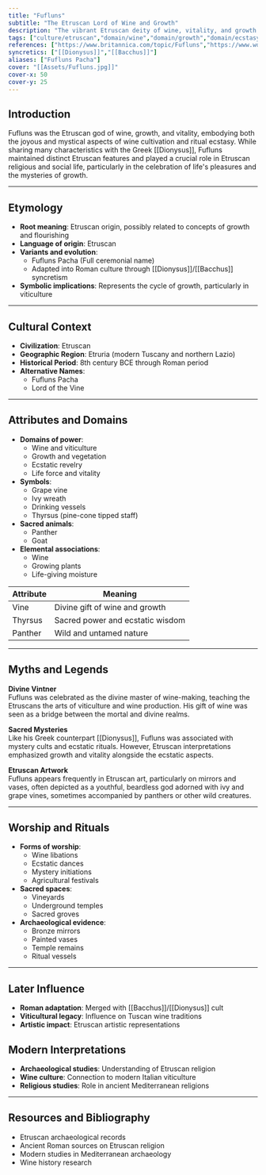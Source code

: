 ```yaml
---
title: "Fufluns"
subtitle: "The Etruscan Lord of Wine and Growth"
description: "The vibrant Etruscan deity of wine, vitality, and growth who brought divine ecstasy to the mortal realm"
tags: ["culture/etruscan","domain/wine","domain/growth","domain/ecstasy","trait/male","trait/deity"]
references: ["https://www.britannica.com/topic/Fufluns","https://www.worldhistory.org/article/961/etruscan-religion/"]
syncretics: ["[[Dionysus]]","[[Bacchus]]"]
aliases: ["Fufluns Pacha"]
cover: "[[Assets/Fufluns.jpg]]"
cover-x: 50
cover-y: 25
---
```

## Introduction
Fufluns was the Etruscan god of wine, growth, and vitality, embodying both the joyous and mystical aspects of wine cultivation and ritual ecstasy. While sharing many characteristics with the Greek [[Dionysus]], Fufluns maintained distinct Etruscan features and played a crucial role in Etruscan religious and social life, particularly in the celebration of life's pleasures and the mysteries of growth.

---

## Etymology

- **Root meaning**: Etruscan origin, possibly related to concepts of growth and flourishing
- **Language of origin**: Etruscan
- **Variants and evolution**: 
  - Fufluns Pacha (Full ceremonial name)
  - Adapted into Roman culture through [[Dionysus]]/[[Bacchus]] syncretism
- **Symbolic implications**: Represents the cycle of growth, particularly in viticulture

---

##  Cultural Context

- **Civilization**: Etruscan
- **Geographic Region**: Etruria (modern Tuscany and northern Lazio)
- **Historical Period**: 8th century BCE through Roman period
- **Alternative Names**:
  - Fufluns Pacha
  - Lord of the Vine

---

## Attributes and Domains

- **Domains of power**: 
  - Wine and viticulture
  - Growth and vegetation
  - Ecstatic revelry
  - Life force and vitality
- **Symbols**: 
  - Grape vine
  - Ivy wreath
  - Drinking vessels
  - Thyrsus (pine-cone tipped staff)
- **Sacred animals**: 
  - Panther
  - Goat
- **Elemental associations**: 
  - Wine
  - Growing plants
  - Life-giving moisture

| Attribute | Meaning |
|-----------|----------|
| Vine | Divine gift of wine and growth |
| Thyrsus | Sacred power and ecstatic wisdom |
| Panther | Wild and untamed nature |

---

## Myths and Legends

**Divine Vintner**  
Fufluns was celebrated as the divine master of wine-making, teaching the Etruscans the arts of viticulture and wine production. His gift of wine was seen as a bridge between the mortal and divine realms.

**Sacred Mysteries**  
Like his Greek counterpart [[Dionysus]], Fufluns was associated with mystery cults and ecstatic rituals. However, Etruscan interpretations emphasized growth and vitality alongside the ecstatic aspects.

**Etruscan Artwork**  
Fufluns appears frequently in Etruscan art, particularly on mirrors and vases, often depicted as a youthful, beardless god adorned with ivy and grape vines, sometimes accompanied by panthers or other wild creatures.

---

## Worship and Rituals

- **Forms of worship**: 
  - Wine libations
  - Ecstatic dances
  - Mystery initiations
  - Agricultural festivals
- **Sacred spaces**: 
  - Vineyards
  - Underground temples
  - Sacred groves
- **Archaeological evidence**: 
  - Bronze mirrors
  - Painted vases
  - Temple remains
  - Ritual vessels

---

## Later Influence

- **Roman adaptation**: Merged with [[Bacchus]]/[[Dionysus]] cult
- **Viticultural legacy**: Influence on Tuscan wine traditions
- **Artistic impact**: Etruscan artistic representations

## Modern Interpretations

- **Archaeological studies**: Understanding of Etruscan religion
- **Wine culture**: Connection to modern Italian viticulture
- **Religious studies**: Role in ancient Mediterranean religions

---

## Resources and Bibliography

- Etruscan archaeological records
- Ancient Roman sources on Etruscan religion
- Modern studies in Mediterranean archaeology
- Wine history research